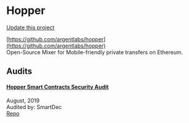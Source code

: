 
# Hopper

[Update this project](https://github.com/ConsenSys/blockchainSecurityDB/edit/master/projects/hopper.json)
  
[https://github.com/argentlabs/hopper](https://github.com/argentlabs/hopper)<br>
Open-Source Mixer for Mobile-friendly private transfers on Ethereum.


## Audits



#### [Hopper Smart Contracts Security Audit](https://blog.smartdec.net/hopper-smart-contracts-security-audit-b40b0e1b60a1)

August, 2019<br>
Audited by: SmartDec<br>
[Repo](https://github.com/argentlabs/hopper/tree/e4e53624644e99d3a33fb09f95a7d1a637915246)
      

  



